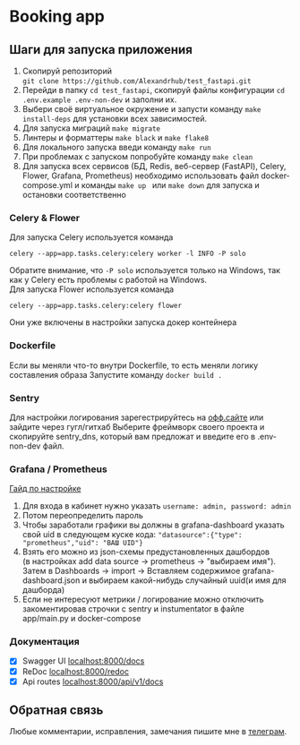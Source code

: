 # Booking app

## Шаги для запуска приложения

1. Скопируй репозиторий    
```git clone https://github.com/Alexandrhub/test_fastapi.git```
2. Перейди в папку ```cd test_fastapi```, скопируй файлы конфигурации
```cd .env.example .env-non-dev``` и заполни их.
3. Выбери своё виртуальное окружение и запусти команду ```make install-deps``` для установки всех зависимостей.
4. Для запуска миграций ```make migrate```
5. Линтеры и форматтеры ```make black``` и ```make flake8```
6. Для локального запуска введи команду ```make run ```
7. При проблемах с запуском попробуйте команду ```make clean```
8. Для запуска всех сервисов (БД, Redis, веб-сервер (FastAPI), Celery, Flower, Grafana, Prometheus) необходимо использовать файл docker-compose.yml и команды ```make up ``` или ```make down``` 
для запуска и остановки соответственно



### Celery & Flower
Для запуска Celery используется команда  
```
celery --app=app.tasks.celery:celery worker -l INFO -P solo
```
Обратите внимание, что `-P solo` используется только на Windows, так как у Celery есть проблемы с работой на Windows.  
Для запуска Flower используется команда  
```
celery --app=app.tasks.celery:celery flower
``` 

Они уже включены в настройки запуска докер контейнера

### Dockerfile
Если вы меняли что-то внутри Dockerfile, то есть меняли логику составления образа
Запустите команду ```docker build .```

### Sentry
Для настройки логирования зарегестрируйтесь на [офф.сайте](https://sentry.io/welcome/) или зайдите через гугл/гитхаб
Выберите фреймворк своего проекта и скопируйте sentry_dns, который вам предложат и введите его в .env-non-dev файл.


### Grafana / Prometheus
[Гайд по настройке](https://grafana.com//tutorials/grafana-fundamentals/)

1. Для входа в кабинет нужно указать ```username: admin, password: admin```
2. Потом переопределить пароль
3. Чтобы заработали графики вы должны в grafana-dashboard указать свой uid в следующем куске кода:
```"datasource":{"type": "prometheus","uid": "ВАШ UID"} ```
4. Взять его можно из json-схемы предустановленных дашбордов  
   (в настройках add data source -> prometheus -> "выбираем имя").
Затем в Dashboards -> import -> Вставляем содержимое grafana-dashboard.json и выбираем какой-нибудь случайный uuid(и имя для дашборда)
5. Если не интересуют метрики / логирование можно отключить закоментировав строчки с sentry и instumentator в файле app/main.py и docker-compose

### Документация

- [x] Swagger UI <localhost:8000/docs>
- [x] ReDoc <localhost:8000/redoc>
- [x] Api routes <localhost:8000/api/v1/docs>

## Обратная связь
Любые комментарии, исправления, замечания пишите мне в [телеграм](https://t.me/alex_cherr).
